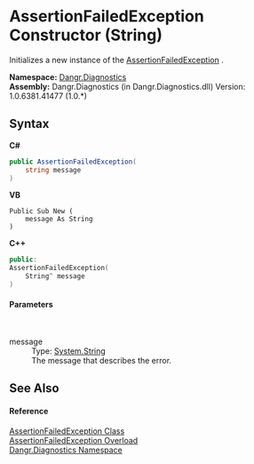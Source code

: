 # AssertionFailedException Constructor (String)
 

Initializes a new instance of the <a href="T_Dangr_Diagnostics_AssertionFailedException">AssertionFailedException</a> .

**Namespace:**&nbsp;<a href="N_Dangr_Diagnostics">Dangr.Diagnostics</a><br />**Assembly:**&nbsp;Dangr.Diagnostics (in Dangr.Diagnostics.dll) Version: 1.0.6381.41477 (1.0.*)

## Syntax

**C#**<br />
``` C#
public AssertionFailedException(
	string message
)
```

**VB**<br />
``` VB
Public Sub New ( 
	message As String
)
```

**C++**<br />
``` C++
public:
AssertionFailedException(
	String^ message
)
```


#### Parameters
&nbsp;<dl><dt>message</dt><dd>Type: <a href="http://msdn2.microsoft.com/en-us/library/s1wwdcbf" target="_blank">System.String</a><br />The message that describes the error.</dd></dl>

## See Also


#### Reference
<a href="T_Dangr_Diagnostics_AssertionFailedException">AssertionFailedException Class</a><br /><a href="Overload_Dangr_Diagnostics_AssertionFailedException__ctor">AssertionFailedException Overload</a><br /><a href="N_Dangr_Diagnostics">Dangr.Diagnostics Namespace</a><br />